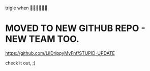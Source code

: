 trigle when 🤯🤯🤯🤯🤯🤯

# MOVED TO NEW GITHUB REPO - NEW TEAM TOO.

https://github.com/LilDrippyMyFnf/STUPID-UPDATE

check it out, ;)
